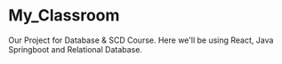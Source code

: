 # My_Classroom
Our Project for Database & SCD Course. Here we'll be using React, Java Springboot and Relational Database.
